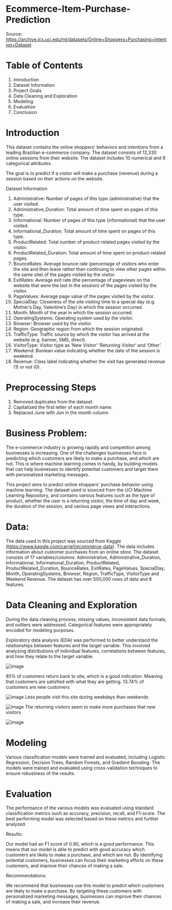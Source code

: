 # Ecommerce-Item-Purchase-Prediction

Source: https://archive.ics.uci.edu/ml/datasets/Online+Shoppers+Purchasing+Intention+Dataset

# Table of Contents
  1. Introduction
  2. Dataset Information
  3. Project Goals
  4. Data Cleaning and Exploration
  5. Modeling
  6. Evaluation
  7. Conclusion

# Introduction
This dataset contains the online shoppers' behaviors and intentions from a leading Brazilian e-commerce company. The dataset consists of 12,330 online sessions from their website. The dataset includes 10 numerical and 8 categorical attributes.

The goal is to predict if a visitor will make a purchase (revenue) during a session based on their actions on the website.

Dataset Information
1. Administrative: Number of pages of this type (administrative) that the user visited.
2. Administrative_Duration: Total amount of time spent on pages of this type.
3. Informational: Number of pages of this type (informational) that the user visited.
4. Informational_Duration: Total amount of time spent on pages of this type.
5. ProductRelated: Total number of product-related pages visited by the visitor.
6. ProductRelated_Duration: Total amount of time spent on product-related pages.
7. BounceRates: Average bounce rate (percentage of visitors who enter the site and then leave rather than continuing to view other pages within the same site) of the pages visited by the visitor.
8. ExitRates: Average exit rate (the percentage of pageviews on the website that were the last in the session) of the pages visited by the visitor.
9. PageValues: Average page value of the pages visited by the visitor.
10. SpecialDay: Closeness of the site visiting time to a special day (e.g. Mother’s Day, Valentine’s Day) in which the session occurred.
11. Month: Month of the year in which the session occurred.
12. OperatingSystems: Operating system used by the visitor.
13. Browser: Browser used by the visitor.
14. Region: Geographic region from which the session originated.
15. TrafficType: Traffic source by which the visitor has arrived at the website (e.g. banner, SMS, direct).
16. VisitorType: Visitor type as ‘New Visitor’ ‘Returning Visitor’ and ‘Other’.
17. Weekend: Boolean value indicating whether the date of the session is weekend.
18. Revenue: Class label indicating whether the visit has generated revenue (1) or not (0).

# Preprocessing Steps
1. Removed duplicates from the dataset.
2. Capitalized the first letter of each month name.
3. Replaced June with Jun in the month column

# Business Problem:

The e-commerce industry is growing rapidly and competition among businesses is increasing. One of the challenges businesses face is predicting which customers are likely to make a purchase, and which are not. This is where machine learning comes in handy, by building models that can help businesses to identify potential customers and target them with personalized marketing messages.

This project aims to predict online shoppers' purchase behavior using machine learning. The dataset used is sourced from the UCI Machine Learning Repository, and contains various features such as the type of product, whether the user is a returning visitor, the time of day and week, the duration of the session, and various page views and interactions.


# Data:

The data used in this project was sourced from Kaggle (https://www.kaggle.com/carrie1/ecommerce-data). The data includes information about customer purchases from an online store. The dataset consists of 17 variables/columns: Administrative,	Administrative_Duration,	Informational,	Informational_Duration,	ProductRelated, ProductRelated_Duration,	BounceRates,	ExitRates,	PageValues,	SpecialDay,	Month,	OperatingSystems,	Browser,	Region,	TrafficType,	VisitorType and	Weekend	Revenue. The dataset has over 500,000 rows of data and 8 features.


# Data Cleaning and Exploration

During the data cleaning process, missing values, inconsistent data formats, and outliers were addressed. Categorical features were appropriately encoded for modeling purposes.

Exploratory data analysis (EDA) was performed to better understand the relationships between features and the target variable. This involved analyzing distributions of individual features, correlations between features, and how they relate to the target variable.


![image](https://user-images.githubusercontent.com/57034956/232239128-cead82be-872e-4bd6-bf39-27b728b5a3f2.png)

85% of customers return back to site, which is a good indication. Meaning that customers are satisfied with what they are getting. 13.74% of customers are new customers

![image](https://user-images.githubusercontent.com/57034956/232239180-cdb7612f-568d-488e-9725-5d98626f3e72.png)
Less people visit this site during weekdays than weekends

![image](https://user-images.githubusercontent.com/57034956/232239260-bb3f42bb-3c9c-44ac-8c33-667e87b80f9e.png)
The returning visitors seem to make more purchases that new visitors

![image](https://user-images.githubusercontent.com/57034956/232239428-85b3b0f2-b478-410f-b6f3-be99f7451d31.png)


# Modeling

Various classification models were trained and evaluated, including Logistic Regression, Decision Trees, Random Forests, and Gradient Boosting. The models were trained and evaluated using cross-validation techniques to ensure robustness of the results.

# Evaluation

The performance of the various models was evaluated using standard classification metrics such as accuracy, precision, recall, and F1-score. The best performing model was selected based on these metrics and further analyzed.

Results:

Our model had an F1 score of 0.90, which is a good performance. This means that our model is able to predict with good accuracy which customers are likely to make a purchase, and which are not. By identifying potential customers, businesses can focus their marketing efforts on these customers, and improve their chances of making a sale.

Recommendations:

We recommend that businesses use this model to predict which customers are likely to make a purchase. By targeting these customers with personalized marketing messages, businesses can improve their chances of making a sale, and increase their revenue.
